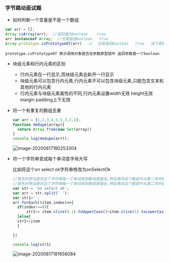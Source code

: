 ### 字节跳动面试题

* 如何判断一个变量是不是一个数组

``` javascript
var arr = [];
Array.isArray(arr);  //返回值为boolean    true 
arr instanceof Array;  //也是返回boolean   true
Array.prototype.isPrototypeOf(arr)   //  也是返回boolean   true   这个是数组原型链上的方法
```



`prototype.isPrototypeOf 表示调用对象是否在参数原型链中 返回参数是一个boolean `



* 块级元素和行内元素的区别
  * 行内元素在一行显示,而块级元素会新开一行显示
  * 块级元素可以包含行内元素,行内元素不可以包含块级元素,只能包含文本和其他的行内元素
  * 行内元素与块级元素属性的不同,行内元素设置width无效  height无效  margin  padding上下无效

* 将一个有重复的数组去重

  ``` javascript
  var arr = [1,2,3,4,5,5,3,2,1];
  function dedupe(array){
  	return Array.from(new Set(array))
  }
  console.log(dedupe(arr));
  ```

  ![image-20200817180253304](C:\Users\L\AppData\Roaming\Typora\typora-user-images\image-20200817180253304.png)



* 将一个字符串变成每个单词首字母大写

  比如将这个on select ok字符串修改为onSelectOk

  ``` javascript
  //首先的想法是将这个字符串每一个单词放到数组里面去,然后再将这个数组中从第二项开始设置首字母大写
  //首先的想法是将这个字符串每一个单词放到数组里面去,然后再将这个数组中从第二项开始设置首字母大写
  var str = 'on select ok';
  var arr = str.split(' ');
  var str1='';
  arr.forEach((item,index)=>{
    if(index!==0){
    	str1+= item.slice(0,1).toUpperCase()+item.slice(1).toLowerCase()
    }else{
  	str1+=item
    }
      	
  })
  
  console.log(str1)
  ```

  

  ![image-20200817181656084](C:\Users\L\AppData\Roaming\Typora\typora-user-images\image-20200817181656084.png)

